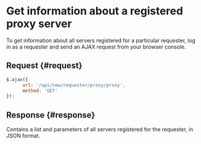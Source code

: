 # Get information about a registered proxy server

To get information about all servers registered for a particular requester, log in as a requester and send an AJAX request from your browser console.

## Request {#request}

```js
$.ajax({
      url: '/api/new/requester/proxy/proxy',
      method: 'GET'
});
```

## Response {#response}

Contains a list and parameters of all servers registered for the requester, in JSON format.
